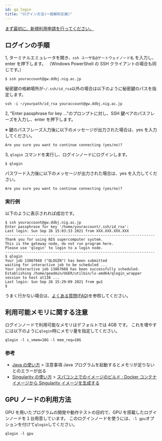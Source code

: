 ```yaml
---
id: ga_login
title: "ログイン方法(一般解析区画)"
---
```


[まず最初に、新規利用申請を行ってください。](/application/registration)


## ログインの手順


1, ターミナルエミュレータを開き、`ssh ユーザ名@ゲートウェイノード名` を入力し、enter を押下します。
（Windows PowerShell の SSH クライアントの場合も同じです。）

```
$ ssh youraccount@gw.ddbj.nig.ac.jp
```

秘密鍵の格納場所が`~/.ssh/id_rsa`以外の場合は以下のように秘密鍵のパスを指定します。

```
ssh -i ~/yourpath/id_rsa youraccount@gw.ddbj.nig.ac.jp
```

2, "Enter passphrase for key ..."のプロンプトに対し、SSH 鍵ペアのパスフレーズを入力し、enter を押下します。

※ 鍵のパスフレーズ入力後に以下のメッセージが出力された場合は、yes を入力してください。
```
Are you sure you want to continue connecting (yes/no)?
```


3, `qlogin` コマンドを実行し、ログインノードにログインします。

```
$ qlogin
```

パスワード入力後に以下のメッセージが出力された場合は、yes を入力してください。
```
Are you sure you want to continue connecting (yes/no)?
```



### 実行例

以下のように表示されれば成功です。

```
$ ssh youraccount@gw.ddbj.nig.ac.jp
Enter passphrase for key '/home/youraccount/.ssh/id_rsa': 
Last login: Sun Sep 26 15:03:33 2021 from XXX.XXX.XXX.XXX
---------------------------------------------------------------------
Thank you for using NIG supercomputer system.
This is the gateway node, do not run program here.
Please use 'qlogin' to login to a login node.
---------------------------------------------------------------------
$ qlogin
Your job 13867668 ("QLOGIN") has been submitted
waiting for interactive job to be scheduled ...
Your interactive job 13867668 has been successfully scheduled.
Establishing /home/geadmin/UGER/utilbin/lx-amd64/qlogin_wrapper session to host at138 ...
Last login: Sun Sep 26 15:29:09 2021 from gw1
$ 
```

うまく行かない場合は、[よくある質問(FAQ)](/faq/faq_login_general)を参照してください。



## 利用可能メモリに関する注意


ログインノードで利用可能なメモリはデフォルトでは 4GB です。
これを増やすには以下のように`qlogin`時にメモリ量を指定してください。

```
qlogin -l s_vmem=10G -l mem_req=10G
```

### 参考

- [Java の使い方](/software/java) > 注意事項 Java プログラムを起動するとメモリが足りないとのエラーが出る
- [Singularity の使い方](/software/Apptainer/) > [スパコン上でのイメージのビルド : Docker コンテナイメージから Singularity イメージを生成する](/software/Apptainer/#スパコン上でのイメージのビルド--docker-コンテナイメージから-apptainer-sigularity-イメージを生成する)




## GPU ノードの利用方法


GPU を用いたプログラムの開発や動作テストの目的で、GPU を搭載したログインノードを１台用意しています。
このログインノードを使うには、`-l gpu`オプションを付けて`qlogin`してください。


```
qlogin -l gpu
```


